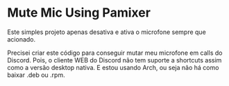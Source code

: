 # Mute Mic Using Pamixer

Este simples projeto apenas desativa
e ativa o microfone sempre que acionado.

Precisei criar este código para conseguir
mutar meu microfone em calls do Discord.
Pois, o cliente WEB do Discord não tem
suporte a shortcuts assim como a versão
desktop nativa. E estou usando Arch, ou seja
não há como baixar .deb ou .rpm.

